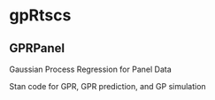# gpRtscs

## GPRPanel
Gaussian Process Regression for Panel Data

Stan code for GPR, GPR prediction, and GP simulation

